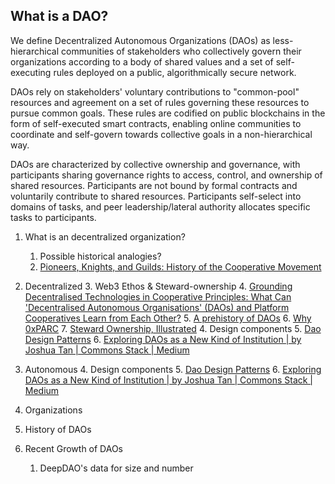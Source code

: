 ## What is a DAO?

We define Decentralized Autonomous Organizations (DAOs) as less-hierarchical communities of stakeholders who collectively govern their organizations according to a body of shared values and a set of self-executing rules deployed on a public, algorithmically secure network. 

DAOs rely on stakeholders' voluntary contributions to "common-pool" resources and agreement on a set of rules governing these resources to pursue common goals. These rules are codified on public blockchains in the form of self-executed smart contracts, enabling online communities to coordinate and self-govern towards collective goals in a non-hierarchical way. 

DAOs are characterized by collective ownership and governance, with participants sharing governance rights to access, control, and ownership of shared resources. Participants are not bound by formal contracts and voluntarily contribute to shared resources. Participants self-select into domains of tasks, and peer leadership/lateral authority allocates specific tasks to participants.


1. What is an decentralized organization?
   1. Possible historical analogies?
   2. [Pioneers, Knights, and Guilds: History of the Cooperative Movement](https://econreview.berkeley.edu/pioneers-knights-and-guilds-history-of-the-cooperative-movement/)
2. Decentralized
   3. Web3 Ethos & Steward-ownership
   4. [Grounding Decentralised Technologies in Cooperative Principles: What Can 'Decentralised Autonomous Organisations' (DAOs) and Platform Cooperatives Learn from Each Other?](https://papers.ssrn.com/sol3/papers.cfm?abstract_id=3979223)
   5. [A prehistory of DAOs](https://gnosisguild.mirror.xyz/t4F5rItMw4-mlpLZf5JQhElbDfQ2JRVKAzEpanyxW1Q)
   6. [Why 0xPARC](https://0xparc.org/blog/why-0xPARC)
   7. [Steward Ownership, Illustrated](https://www.alternativeownershipadvisors.com/blog/illustrated)
   4. Design components
   5. [Dao Design Patterns](https://kelsienabben.substack.com/p/dao-design-patterns)
   6. [Exploring DAOs as a New Kind of Institution | by Joshua Tan | Commons Stack | Medium](https://medium.com/commonsstack/exploring-daos-as-a-new-kind-of-institution-8103e6b156d4)
3. Autonomous
   4. Design components
   5. [Dao Design Patterns](https://kelsienabben.substack.com/p/dao-design-patterns)
   6. [Exploring DAOs as a New Kind of Institution | by Joshua Tan | Commons Stack | Medium](https://medium.com/commonsstack/exploring-daos-as-a-new-kind-of-institution-8103e6b156d4)
4. Organizations


1. History of DAOs
2. Recent Growth of DAOs
	1. DeepDAO's data for size and number

